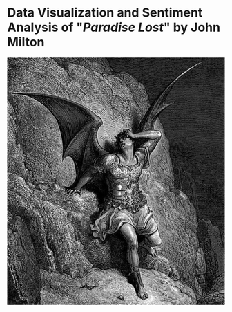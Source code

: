 # Data Visualization and Sentiment Analysis of "*Paradise Lost*" by John Milton

![dore_satan](https://github.com/deltaquebec/sentiment_paradise_lost/blob/main/assets/dore_satan.jpg)


